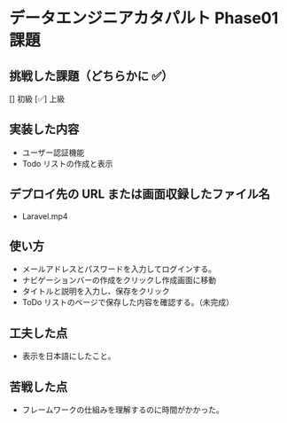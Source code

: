# データエンジニアカタパルト Phase01 課題

## 挑戦した課題（どちらかに ✅）

[] 初級
[✅] 上級

## 実装した内容

-   ユーザー認証機能
-   Todo リストの作成と表示

## デプロイ先の URL または画面収録したファイル名

-   Laravel.mp4

## 使い方

-   メールアドレスとパスワードを入力してログインする。
-   ナビゲーションバーの作成をクリックし作成画面に移動
-   タイトルと説明を入力し、保存をクリック
-   ToDo リストのページで保存した内容を確認する。（未完成）

## 工夫した点

-   表示を日本語にしたこと。

## 苦戦した点

-   フレームワークの仕組みを理解するのに時間がかかった。

